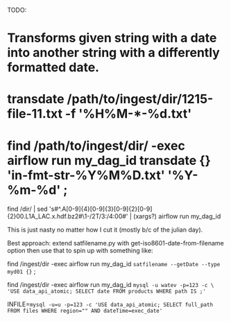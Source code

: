 
TODO:
# Transforms given string with a date into another string with a differently formatted date.
#
# transdate /path/to/ingest/dir/1215-file-11.txt -f '%H%M-*-%d.txt'
# find /path/to/ingest/dir/ -exec airflow run my_dag_id transdate {} 'in-fmt-str-%Y%M%D.txt' '%Y-%m-%d' \;

find /dir/ | sed 's#^.A[0-9]{4}[0-9]{3}[0-9]{2}[0-9]{2}00.L1A_LAC.x.hdf.bz2#\1-/2T/3:/4:00#' | (xargs?) airflow run my_dag_id



This is just nasty no matter how I cut it (mostly b/c of the julian day).

Best approach: extend satfilename.py with get-iso8601-date-from-filename option
then use that to spin up with something like:

find /ingest/dir -exec airflow run my_dag_id `satfilename --getDate --type myd01 {}` \;

find /ingest/dir -exec airflow run my_dag_id `mysql -u watev -p=123 -c \
'USE data_api_atomic; SELECT date FROM products WHERE path IS ;'`

INFILE=`mysql -u=u -p=123 -c 'USE data_api_atomic; SELECT full_path FROM files WHERE region="" AND dateTime=exec_date'`
